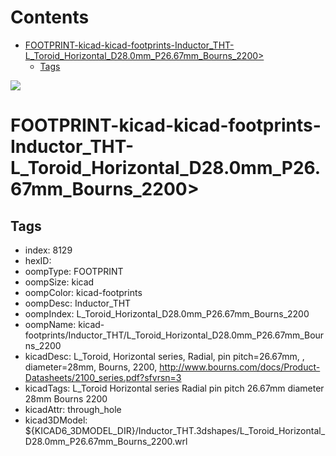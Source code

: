 



Contents
========

* [FOOTPRINT-kicad-kicad-footprints-Inductor_THT-L_Toroid_Horizontal_D28.0mm_P26.67mm_Bourns_2200>](#footprint-kicad-kicad-footprints-inductor_tht-l_toroid_horizontal_d280mm_p2667mm_bourns_2200)
	* [Tags](#tags)
  
![][im]
# FOOTPRINT-kicad-kicad-footprints-Inductor_THT-L_Toroid_Horizontal_D28.0mm_P26.67mm_Bourns_2200>

## Tags

- index: 8129
- hexID: 
- oompType: FOOTPRINT
- oompSize: kicad
- oompColor: kicad-footprints
- oompDesc: Inductor_THT
- oompIndex: L_Toroid_Horizontal_D28.0mm_P26.67mm_Bourns_2200
- oompName: kicad-footprints/Inductor_THT/L_Toroid_Horizontal_D28.0mm_P26.67mm_Bourns_2200
- kicadDesc: L_Toroid, Horizontal series, Radial, pin pitch=26.67mm, , diameter=28mm, Bourns, 2200, http://www.bourns.com/docs/Product-Datasheets/2100_series.pdf?sfvrsn=3
- kicadTags: L_Toroid Horizontal series Radial pin pitch 26.67mm  diameter 28mm Bourns 2200
- kicadAttr: through_hole
- kicad3DModel: ${KICAD6_3DMODEL_DIR}/Inductor_THT.3dshapes/L_Toroid_Horizontal_D28.0mm_P26.67mm_Bourns_2200.wrl



[im]: image.png
